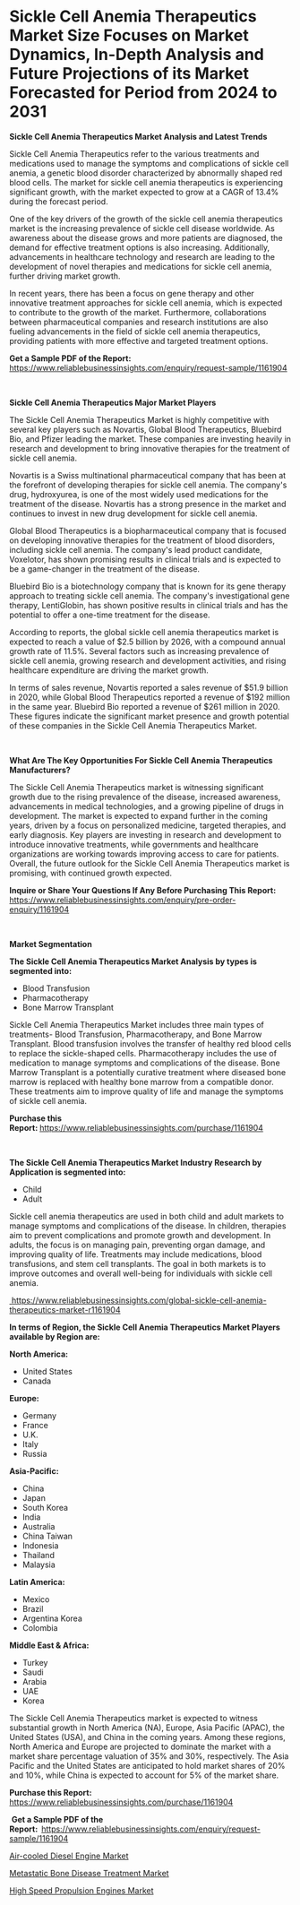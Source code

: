 <p><h1>Sickle Cell Anemia Therapeutics Market Size Focuses on Market Dynamics, In-Depth Analysis and Future Projections of its Market Forecasted for Period from 2024 to 2031</h1></p><p><strong>Sickle Cell Anemia Therapeutics Market Analysis and Latest Trends</strong></p>
<p><p>Sickle Cell Anemia Therapeutics refer to the various treatments and medications used to manage the symptoms and complications of sickle cell anemia, a genetic blood disorder characterized by abnormally shaped red blood cells. The market for sickle cell anemia therapeutics is experiencing significant growth, with the market expected to grow at a CAGR of 13.4% during the forecast period.</p><p>One of the key drivers of the growth of the sickle cell anemia therapeutics market is the increasing prevalence of sickle cell disease worldwide. As awareness about the disease grows and more patients are diagnosed, the demand for effective treatment options is also increasing. Additionally, advancements in healthcare technology and research are leading to the development of novel therapies and medications for sickle cell anemia, further driving market growth.</p><p>In recent years, there has been a focus on gene therapy and other innovative treatment approaches for sickle cell anemia, which is expected to contribute to the growth of the market. Furthermore, collaborations between pharmaceutical companies and research institutions are also fueling advancements in the field of sickle cell anemia therapeutics, providing patients with more effective and targeted treatment options.</p></p>
<p><strong>Get a Sample PDF of the Report:&nbsp;</strong> <a href="https://www.reliablebusinessinsights.com/enquiry/request-sample/1161904">https://www.reliablebusinessinsights.com/enquiry/request-sample/1161904</a></p>
<p>&nbsp;</p>
<p><strong>Sickle Cell Anemia Therapeutics Major Market Players</strong></p>
<p><p>The Sickle Cell Anemia Therapeutics Market is highly competitive with several key players such as Novartis, Global Blood Therapeutics, Bluebird Bio, and Pfizer leading the market. These companies are investing heavily in research and development to bring innovative therapies for the treatment of sickle cell anemia.</p><p>Novartis is a Swiss multinational pharmaceutical company that has been at the forefront of developing therapies for sickle cell anemia. The company's drug, hydroxyurea, is one of the most widely used medications for the treatment of the disease. Novartis has a strong presence in the market and continues to invest in new drug development for sickle cell anemia.</p><p>Global Blood Therapeutics is a biopharmaceutical company that is focused on developing innovative therapies for the treatment of blood disorders, including sickle cell anemia. The company's lead product candidate, Voxelotor, has shown promising results in clinical trials and is expected to be a game-changer in the treatment of the disease.</p><p>Bluebird Bio is a biotechnology company that is known for its gene therapy approach to treating sickle cell anemia. The company's investigational gene therapy, LentiGlobin, has shown positive results in clinical trials and has the potential to offer a one-time treatment for the disease.</p><p>According to reports, the global sickle cell anemia therapeutics market is expected to reach a value of $2.5 billion by 2026, with a compound annual growth rate of 11.5%. Several factors such as increasing prevalence of sickle cell anemia, growing research and development activities, and rising healthcare expenditure are driving the market growth.</p><p>In terms of sales revenue, Novartis reported a sales revenue of $51.9 billion in 2020, while Global Blood Therapeutics reported a revenue of $192 million in the same year. Bluebird Bio reported a revenue of $261 million in 2020. These figures indicate the significant market presence and growth potential of these companies in the Sickle Cell Anemia Therapeutics Market.</p></p>
<p>&nbsp;</p>
<p><strong>What Are The Key Opportunities For Sickle Cell Anemia Therapeutics Manufacturers?</strong></p>
<p><p>The Sickle Cell Anemia Therapeutics market is witnessing significant growth due to the rising prevalence of the disease, increased awareness, advancements in medical technologies, and a growing pipeline of drugs in development. The market is expected to expand further in the coming years, driven by a focus on personalized medicine, targeted therapies, and early diagnosis. Key players are investing in research and development to introduce innovative treatments, while governments and healthcare organizations are working towards improving access to care for patients. Overall, the future outlook for the Sickle Cell Anemia Therapeutics market is promising, with continued growth expected.</p></p>
<p><strong>Inquire or Share Your Questions If Any Before Purchasing This Report:</strong> <a href="https://www.reliablebusinessinsights.com/enquiry/pre-order-enquiry/1161904">https://www.reliablebusinessinsights.com/enquiry/pre-order-enquiry/1161904</a></p>
<p>&nbsp;</p>
<p><strong>Market Segmentation</strong></p>
<p><strong>The Sickle Cell Anemia Therapeutics Market Analysis by types is segmented into:</strong></p>
<p><ul><li>Blood Transfusion</li><li>Pharmacotherapy</li><li>Bone Marrow Transplant</li></ul></p>
<p><p>Sickle Cell Anemia Therapeutics Market includes three main types of treatments- Blood Transfusion, Pharmacotherapy, and Bone Marrow Transplant. Blood transfusion involves the transfer of healthy red blood cells to replace the sickle-shaped cells. Pharmacotherapy includes the use of medication to manage symptoms and complications of the disease. Bone Marrow Transplant is a potentially curative treatment where diseased bone marrow is replaced with healthy bone marrow from a compatible donor. These treatments aim to improve quality of life and manage the symptoms of sickle cell anemia.</p></p>
<p><strong>Purchase this Report:&nbsp;</strong><a href="https://www.reliablebusinessinsights.com/purchase/1161904">https://www.reliablebusinessinsights.com/purchase/1161904</a></p>
<p>&nbsp;</p>
<p><strong>The Sickle Cell Anemia Therapeutics Market Industry Research by Application is segmented into:</strong></p>
<p><ul><li>Child</li><li>Adult</li></ul></p>
<p><p>Sickle cell anemia therapeutics are used in both child and adult markets to manage symptoms and complications of the disease. In children, therapies aim to prevent complications and promote growth and development. In adults, the focus is on managing pain, preventing organ damage, and improving quality of life. Treatments may include medications, blood transfusions, and stem cell transplants. The goal in both markets is to improve outcomes and overall well-being for individuals with sickle cell anemia.</p></p>
<p><a href="https://www.reliablebusinessinsights.com/global-sickle-cell-anemia-therapeutics-market-r1161904">&nbsp;https://www.reliablebusinessinsights.com/global-sickle-cell-anemia-therapeutics-market-r1161904</a></p>
<p><strong>In terms of Region, the Sickle Cell Anemia Therapeutics Market Players available by Region are:</strong></p>
<p>
    <p> <strong> North America: </strong>
        <ul>
            <li>United States</li>
            <li>Canada</li>
        </ul>
        </p> 
    <p> <strong> Europe: </strong>
        <ul>
            <li>Germany</li>
            <li>France</li>
            <li>U.K.</li>
            <li>Italy</li>
            <li>Russia</li>
        </ul>
        </p> 
    <p> <strong> Asia-Pacific: </strong>
        <ul>
            <li>China</li>
            <li>Japan</li>
            <li>South Korea</li>
            <li>India</li>
            <li>Australia</li>
            <li>China Taiwan</li>
            <li>Indonesia</li>
            <li>Thailand</li>
            <li>Malaysia</li>
        </ul>
        </p> 
    <p> <strong> Latin America: </strong>
        <ul>
            <li>Mexico</li>
            <li>Brazil</li>
            <li>Argentina Korea</li>
            <li>Colombia</li>
        </ul>
        </p> 
    <p> <strong> Middle East & Africa: </strong>
        <ul>
            <li>Turkey</li>
            <li>Saudi</li>
            <li>Arabia</li>
            <li>UAE</li>
            <li>Korea</li>
        </ul>
    </p>
    </p>
<p><p>The Sickle Cell Anemia Therapeutics market is expected to witness substantial growth in North America (NA), Europe, Asia Pacific (APAC), the United States (USA), and China in the coming years. Among these regions, North America and Europe are projected to dominate the market with a market share percentage valuation of 35% and 30%, respectively. The Asia Pacific and the United States are anticipated to hold market shares of 20% and 10%, while China is expected to account for 5% of the market share.</p></p>
<p><strong>Purchase this Report: </strong><a href="https://www.reliablebusinessinsights.com/purchase/1161904">https://www.reliablebusinessinsights.com/purchase/1161904</a></p>
<p>&nbsp;<strong>Get a Sample PDF of the Report:&nbsp;&nbsp;</strong><a href="https://www.reliablebusinessinsights.com/enquiry/request-sample/1161904">https://www.reliablebusinessinsights.com/enquiry/request-sample/1161904</a></p>
<p><strong></strong></p>
<p><p><a href="https://github.com/lukmanduiky01/Market-Research-Report-List-1/blob/main/air-cooled-diesel-engine-market.md">Air-cooled Diesel Engine Market</a></p><p><a href="https://issuu.com/reportprime-2/docs/metastatic-bone-disease-treatment-market-size-2030">Metastatic Bone Disease Treatment Market</a></p><p><a href="https://github.com/Gilanghao0/Market-Research-Report-List-1/blob/main/high-speed-propulsion-engines-market.md">High Speed Propulsion Engines Market</a></p></p>